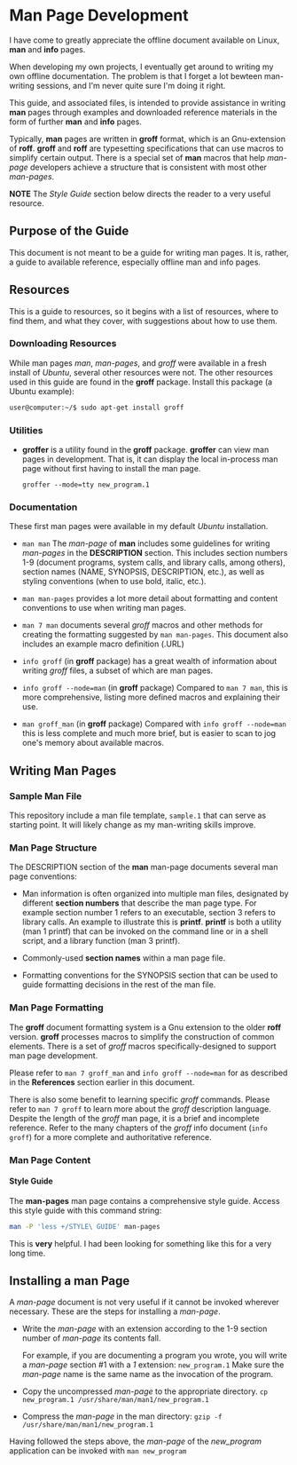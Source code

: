 # Man Page Development

I have come to greatly appreciate the offline document available
on Linux, **man** and **info** pages.

When developing my own projects, I eventually get around to writing
my own offline documentation.  The problem is that I forget a lot
bewteen man-writing sessions, and I'm never quite sure I'm doing it
right.

This guide, and associated files, is intended to provide assistance
in writing **man** pages through examples and downloaded reference
materials in the form of further **man** and **info** pages.

Typically, **man** pages are written in **groff** format, which
is an Gnu-extension of **roff**.  **groff** and **roff** are
typesetting specifications that can use macros to simplify
certain output.  There is a special set of **man** macros that
help *man-page* developers achieve a structure that is consistent
with most other *man-pages*.

**NOTE** The *Style Guide* section below directs the reader to a very
useful resource.

## Purpose of the Guide

This document is not meant to be a guide for writing man pages.
It is, rather, a guide to available reference, especially offline
man and info pages.


## Resources

This is a guide to resources, so it begins with a list of resources,
where to find them, and what they cover, with suggestions about how
to use them.

### Downloading Resources

While man pages *man*, *man-pages*, and *groff* were available in
a fresh install of *Ubuntu*, several other resources were not.  The
other resources used in this guide are found in the **groff**
package.  Install this package (a Ubuntu example):

~~~sh
user@computer:~/$ sudo apt-get install groff
~~~

### Utilities

- **groffer** is a utility found in the **groff** package.
  **groffer** can view man pages in development.  That is, it can
  display the local in-process man page without first having to
  install the man page.
  
  `groffer --mode=tty new_program.1`

### Documentation

These first man pages were available in my default *Ubuntu*
installation.

- `man man`  The *man-page* of **man** includes some guidelines
  for writing *man-pages* in the **DESCRIPTION** section.  This 
  includes section numbers 1-9 (document programs, system calls,
  and library calls, among others), section names (NAME, SYNOPSIS,
  DESCRIPTION, etc.), as well as styling conventions (when to use
  bold, italic, etc.).  

- `man man-pages` provides a lot more detail about formatting
   and content conventions to use when writing man pages.

- `man 7 man` documents several *groff* macros and other methods
  for creating the formatting suggested by `man man-pages`.  This
  document also includes an example macro definition (.URL)

- `info groff` (in **groff** package)  has a great wealth of
  information about writing *groff* files, a subset of which are
  man pages.

- `info groff --node=man` (in **groff** package)  Compared to
  `man 7 man`, this is more comprehensive, listing more defined
  macros and explaining their use.

- `man groff_man`  (in **groff** package) Compared with
  `info groff --node=man` this is less complete and much more
  brief,  but is easier to scan to jog one's memory about available
   macros.

## Writing Man Pages

### Sample Man File

This repository include a man file template, `sample.1` that can
serve as starting point.  It will likely change as my man-writing
skills improve.

### Man Page Structure

The DESCRIPTION section of the **man** man-page documents several
man page conventions:

- Man information is often organized into multiple man files,
  designated by different **section numbers** that describe the man
  page type.  For example section number 1 refers to an executable,
  section 3 refers to library calls.  An example to illustrate this
  is **printf**.  **printf** is both a utility (man 1 printf) that
  can be invoked on the command line or in a shell script, and a
  library function (man 3 printf).

- Commonly-used **section names** within a man page file.

- Formatting conventions for the SYNOPSIS section that can be
  used to guide formatting decisions in the rest of the man file.

### Man Page Formatting

The **groff** document formatting system is a Gnu extension to the
older **roff** version.  **groff** processes macros to simplify
the construction of common elements.  There is a set of *groff*
macros specifically-designed to support man page development.

Please refer to `man 7 groff_man` and `info groff --node=man`
for as described in the **References** section earlier in this
document.

There is also some benefit to learning specific *groff*
commands.  Please refer to `man 7 groff` to learn more about
the *groff* description language.  Despite the length of the *groff*
man page, it is a brief and incomplete reference.  Refer to the
many chapters of the *groff* info document (`info groff`) for a
more complete and authoritative reference.

### Man Page Content

#### Style Guide

The **man-pages** man page contains a comprehensive style guide.
Access this style guide with this command string:

~~~sh
man -P 'less +/STYLE\ GUIDE' man-pages
~~~

This is **very** helpful.  I had been looking for something like
this for a very long time.

## Installing a **man** Page

A *man-page* document is not very useful if it cannot be invoked
wherever necessary.  These are the steps for installing a *man-page*.

- Write the *man-page* with an extension according to the 1-9
  section number of *man-page* its contents fall.

  For example, if you are documenting a program you wrote, you
  will write a *man-page* section #1 with a *1* extension:
  `new_program.1`  Make sure the *man-page* name is the same name
  as the invocation of the program.

- Copy the uncompressed *man-page* to the appropriate directory.
  `cp new_program.1 /usr/share/man/man1/new_program.1`

- Compress the *man-page* in the man directory:
  `gzip -f /usr/share/man/man1/new_program.1`

Having followed the steps above, the *man-page* of the
*new_program* application can be invoked with `man new_program`

